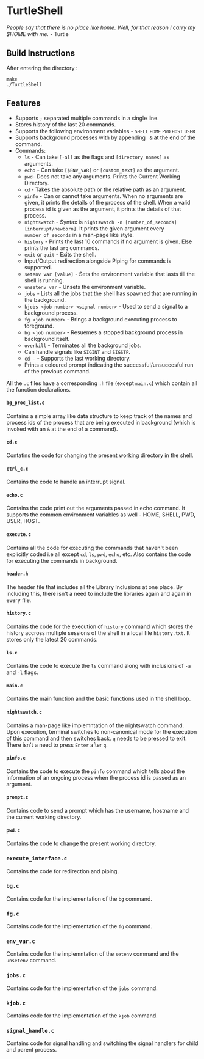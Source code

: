 # TurtleShell

*People say that there is no place like home. Well, for that reason I carry my $HOME with me.* - Turtle

## Build Instructions
After entering the directory :
```
make
./TurtleShell
```

## Features
- Supports `;` separated multiple commands in a single line.
- Stores history of the last 20 commands.
- Supports the following environment variables - `SHELL` `HOME` `PWD` `HOST` `USER`
- Supports background processes with by appending ` &` at the end of the command.
- Commands:
  - `ls` - Can take `[-al]` as the flags and `[directory names]` as arguments.
  - `echo` - Can take `[$ENV_VAR]` or `[custom_text]` as the argument.
  - `pwd`- Does not take any arguments. Prints the Current Working Directory.
  - `cd` - Takes the absolute path or the relative path as an argument.
  - `pinfo` - Can or cannot take arguments. When no arguments are given, it prints the details of the process of the shell. When a valid process id is given as the argument, it prints the details of that process.
  - `nightswatch` - Syntax is `nightswatch -n [number_of_seconds] [interrupt/newborn]`. It prints the given argument every `number_of_seconds` in a man-page like style.
  - `history` - Prints the last 10 commands if no argument is given. Else prints the last `arg` commands.
  - `exit` or `quit` - Exits the shell.
  - Input/Output redirection alongside Piping for commands is supported. 
  - `setenv var [value]` - Sets the environment variable that lasts till the shell is running.
  - `unsetenv var` - Unsets the environment variable.
  - `jobs` - Lists all the jobs that the shell has spawned that are running in the background.
  - `kjobs <job number> <signal number>` - Used to send a signal to a background process.
  - `fg <job number>` - Brings a background executing process to foreground.
  - `bg <job number>` - Resuemes a stopped background process in background itself.
  - `overkill` - Terminates all the background jobs.
  - Can handle signals like `SIGINT` and `SIGSTP`.
  - `cd -` - Supports the last working directory.
  - Prints a coloured prompt indicating the successful/unsuccesful run of the previous command.

All the `.c` files have a corresponding `.h` file (except `main.c`) which contain all the function declarations.

#### `bg_proc_list.c`
Contains a simple array like data structure to keep track of the names and process ids of the process that are being executed in background (which is invoked with an `&` at the end of a command).

#### `cd.c`
Contatins the code for changing the present working directory in the shell.

#### `ctrl_c.c`
Contains the code to handle an interrupt signal.

#### `echo.c`
Contains the code print out the arguments passed in echo command. It supports the common environment variables as well - HOME, SHELL, PWD, USER, HOST.

#### `execute.c`
Contains all the code for executing the commands that haven't been explicitly coded i.e all except `cd`, `ls`, `pwd`, `echo`, etc. Also contains the code for executing the commands in background.

#### `header.h`
The header file that includes all the Library Inclusions at one place. By including this, there isn't a need to include the libraries again and again in every file.

#### `history.c`
Contains the code for the execution of `history` command which stores the history accross multiple sessions of the shell in a local file `history.txt`. It stores only the latest 20 commands.

#### `ls.c`
Contains the code to execute the `ls` command along with inclusions of `-a` and `-l` flags.

#### `main.c`
Contains the main function and the basic functions used in the shell loop.

#### `nightswatch.c`
Contains a man-page like implemntation of the nightswatch command. Upon execution, terminal switches to non-canonical mode for the execution of this command and then switches back. `q` needs to be pressed to exit. There isn't a need to press `Enter` after `q`.

#### `pinfo.c`
Contains the code to execute the `pinfo` command which tells about the information of an ongoing process when the process id is passed as an argument.

#### `prompt.c`
Contains code to send a prompt which has the username, hostname and the current working directory.

#### `pwd.c`
Contains the code to change the present working directory.

### `execute_interface.c`
Contains the code for redirection and piping.

### `bg.c`
Contains code for the implementation of the `bg` command.

### `fg.c`
Contains code for the implementation of the `fg` command.

### `env_var.c`
Contains code for the implemntation of the `setenv` command and the `unsetenv` command.

### `jobs.c`
Contains code for the implementation of the `jobs` command.

### `kjob.c`
Contains code for the implementation of the `kjob` command.

### `signal_handle.c`
Contains code for signal handling and switching the signal handlers for child and parent process.
